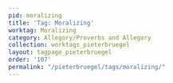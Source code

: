 ```yaml
---
pid: moralizing
title: 'Tag: Moralizing'
worktag: Moralizing
category: Allegory/Proverbs and Allegory
collection: worktags_pieterbruegel
layout: tagpage_pieterbruegel
order: '107'
permalink: "/pieterbruegel/tags/moralizing/"
---
```

